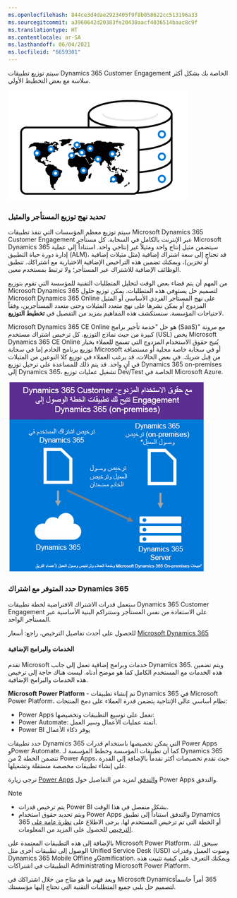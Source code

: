 ```yaml
---
ms.openlocfilehash: 844ce3d4dae2923405f9f8b058622cc513196a33
ms.sourcegitcommit: a3960642d20383fe20430aacf4036514baac8c9f
ms.translationtype: HT
ms.contentlocale: ar-SA
ms.lasthandoff: 06/04/2021
ms.locfileid: "6659301"
---
```


سيتم توزيع تطبيقات Dynamics 365 Customer Engagement الخاصة بك بشكل أكثر سلاسة مع بعض التخطيط الأولي.

![رسم تخطيطي لتوزيع تطبيقات Dynamics 365 Customer Engagement.](../media/3_unit2_TI_1.png)

### <a name="determine-tenant-and-instance-deployment-approach"></a>تحديد نهج توزيع المستأجر والمثيل

سيتم توزيع معظم المؤسسات التي تنفذ تطبيقات Microsoft Dynamics 365 Customer Engagement عبر الإنترنت بالكامل في السحابة. كل مستأجر Microsoft Dynamics 365 سيتضمن مثيل إنتاج واحد ومثيلاً غير إنتاجي واحد. استناداً إلى عملية إدارة دورة حياة التطبيق (ALM)، قد تحتاج إلى سعة اشتراك إضافية (مثل مثيلات إضافية أو تخزين)، ويمكنك تضمين هذه التراخيص الإضافية الاختيارية مع اشتراكك. تنطبق الوظائف الإضافية للاشتراك عبر المستأجر؛ ولا ترتبط بمستخدم معين.

من المهم أن يتم قضاء بعض الوقت لتحليل المتطلبات التقنية للمؤسسة التي تقوم بتوزبع Microsoft Dynamics 365 لتصميم حل يستوفي هذه المتطلبات. يمكن توزيع حلول Microsoft Dynamics 365 Online على نهج المستأجر الفردي الأساسي أو المثيل المزدوج أو يمكن نشرها على نهج متعدد المثيلات وحتى متعدد المستأجرين، وفقاً لاحتياجات المؤسسة. سنستكشف هذه المفاهيم بمزيد من التفصيل في **تخطيط التوزيع**.

Microsoft Dynamics 365 CE Online هو حل "خدمة تأجير برامج (SaaS)" مع مرونة كبيرة من حيث نماذج التوزيع. كل ترخيص اشتراك مستخدم (USL) يخص Microsoft Dynamics 365 CE Online يُتيح حقوق الاستخدام المزدوج التي تسمح للعملاء بخيار توزيع برنامج الخادم إما في سحابة Microsoft أو في سحابة خاصة محلية أو مستضافة من قِبل شريك. في بعض الحالات، قد يرغب العملاء في توزيع كلا النوعين من المثيلات في آنٍ واحد. قد يتم ذلك للمساعدة على ترحيل توزيع Dynamics 365 on-premises إلى Dynamics 365، تشغيل عمليات توزيع Dev/Test الخاصة في Microsoft Azure.

![رسم تخطيطي لحقوق الاستخدام المزدوج لتطبيقات خطة Dynamics 365 Customer Engagement.](../media/4_unit2_sub_1.png)

### <a name="determine-whats-available-with-the-dynamics-365-subscription"></a>حدد المتوفر مع اشتراك Dynamics 365

ستعمل قدرات الاشتراك الافتراضية لخطة تطبيقات Dynamics 365 Customer Engagement على الاستفادة من نفس المستأجر وستتراكم البنية الأساسية عبر المستأجر الواحد.

للحصول على أحدث تفاصيل الترخيص، راجع: أسعار [Microsoft Dynamics 365](https://dynamics.microsoft.com/pricing/)

#### <a name="additional-services-and-software"></a>الخدمات والبرامج الإضافية

تقدم Microsoft خدمات وبرامج إضافية تعمل إلى جانب Dynamics 365. ويتم تضمين هذه الخدمات مع المستخدم الكامل كما هو موضح أدناه. ليست هناك حاجة إلى ترخيص هذه الخدمات والبرامج الإضافية.

**Microsoft Power Platform** - تم إنشاء تطبيقات Dynamics 365 في Microsoft Power Platform، نظام أساسي عالي الإنتاجية يتضمن قدرة العملاء على دمج المنتجات:

- Power Apps تعمل على توسيع التطبيقات وتخصيصها:
- Power Automate: أتمتة عمليات الأعمال وسير العمل.
- Power BI يوفر ذكاء الأعمال

حدد تطبيقات Dynamics 365 التي يمكن تخصيصها باستخدام قدرات Power Apps وPower Automate. كما أن تطبيقات المؤسسة وخطط المؤسسة لـ Dynamics 365 تتضمن الخطة 2 من Power Apps، حيث تقدم تخصيصات أكثر تقدماً بالإضافة إلى القدرة على إنشاء تطبيقات مخصصة مستقلة وتشغيلها.

ترجى زيارة [Power Apps](https://powerapps.microsoft.com) و[التدفق](https://flow.microsoft.com) لمزيد من التفاصيل حول Power Apps والتدفق.

> [!NOTE]
> - يتم ترخيص قدرات Power BI بشكل منفصل في هذا الوقت.
> - ويتم تحديد حقوق استخدام Power Apps والتدفق استناداً إلى تطبيق Dynamics 365 أو الخطة التي تم ترخيص المستخدم لها. يرجى الاطلاع على [نظرة عامة على الترخيص](https://docs.microsoft.com/power-platform/admin/pricing-billing-skus) للحصول على المزيد من المعلومات.

بالإضافة إلى هذه التطبيقات المعتمدة على Microsoft Power Platform، سيحق لك الوصول إلى تطبيقات أخرى مثل ‎Unified Service Desk (USD)‎ وصوت العميل وقدرات Dynamics 365 Mobile Offline وGamification. ويمكنك التعرف على كيفية تثبيت هذه التطبيقات في اشتراكات Administrating‏ Microsoft Power Platform.

ويعد فهم ما هو متاح من خلال اشتراكك في Microsoft Dynamics‏ 365 أمراً حاسماً لتصميم حل يلبي جميع المتطلبات التقنية التي تحتاج إليها مؤسستك.
